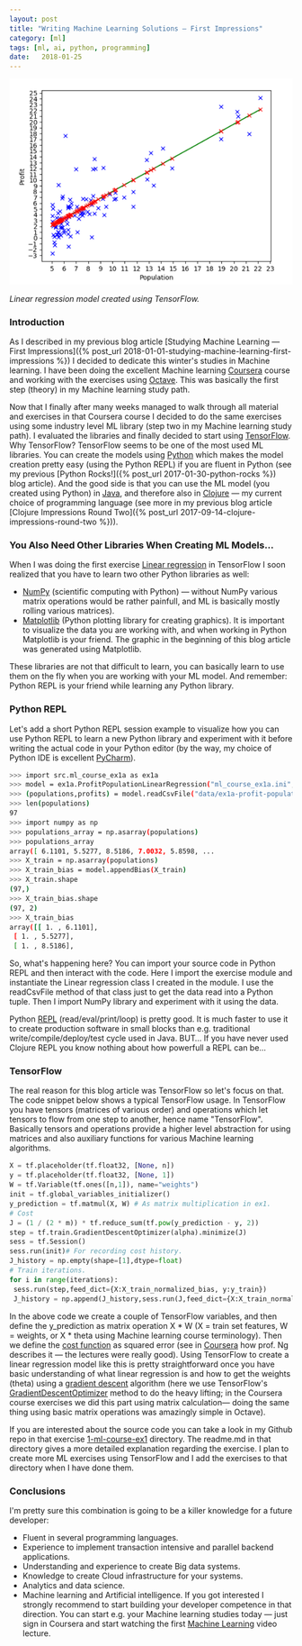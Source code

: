 ```yaml
---
layout: post
title: "Writing Machine Learning Solutions — First Impressions"
category: [ml]
tags: [ml, ai, python, programming]
date:	2018-01-25
---
```


![](/img/2018-01-25-writing-machine-learning-solutions-first-impressions_img_1.png)

*Linear regression model created using TensorFlow.*

### Introduction

As I described in my previous blog article [Studying Machine Learning — First Impressions]({% post_url 2018-01-01-studying-machine-learning-first-impressions %}) I decided to dedicate this winter's studies in Machine learning. I have been doing the excellent Machine learning [Coursera](https://www.coursera.org/) course and working with the exercises using [Octave](https://www.gnu.org/software/octave/). This was basically the first step (theory) in my Machine learning study path.

Now that I finally after many weeks managed to walk through all material and exercises in that Coursera course I decided to do the same exercises using some industry level ML library (step two in my Machine learning study path). I evaluated the libraries and finally decided to start using [TensorFlow](https://www.tensorflow.org/). Why TensorFlow? TensorFlow seems to be one of the most used ML libraries. You can create the models using [Python](https://www.python.org/) which makes the model creation pretty easy (using the Python REPL) if you are fluent in Python (see my previous [Python Rocks!]({% post_url 2017-01-30-python-rocks %}) blog article). And the good side is that you can use the ML model (you created using Python) in [Java](https://www.java.com/en/), and therefore also in [Clojure](https://clojure.org/) — my current choice of programming language (see more in my previous blog article [Clojure Impressions Round Two]({% post_url 2017-09-14-clojure-impressions-round-two %})).



### You Also Need Other Libraries When Creating ML Models…

When I was doing the first exercise [Linear regression](https://en.wikipedia.org/wiki/Linear_regression) in TensorFlow I soon realized that you have to learn two other Python libraries as well:

* [NumPy](http://www.numpy.org/) (scientific computing with Python) — without NumPy various matrix operations would be rather painfull, and ML is basically mostly rolling various matrices).
* [Matplotlib](https://matplotlib.org/) (Python plotting library for creating graphics). It is important to visualize the data you are working with, and when working in Python Matplotlib is your friend. The graphic in the beginning of this blog article was generated using Matplotlib.

These libraries are not that difficult to learn, you can basically learn to use them on the fly when you are working with your ML model. And remember: Python REPL is your friend while learning any Python library.

### Python REPL

Let's add a short Python REPL session example to visualize how you can use Python REPL to learn a new Python library and experiment with it before writing the actual code in your Python editor (by the way, my choice of Python IDE is excellent [PyCharm](https://www.jetbrains.com/pycharm/)).

```bash
>>> import src.ml_course_ex1a as ex1a  
>>> model = ex1a.ProfitPopulationLinearRegression("ml_course_ex1a.ini", True)  
>>> (populations,profits) = model.readCsvFile("data/ex1a-profit-population.csv")  
>>> len(populations)  
97  
>>> import numpy as np  
>>> populations_array = np.asarray(populations)  
>>> populations_array  
array([ 6.1101, 5.5277, 8.5186, 7.0032, 5.8598, ...   
>>> X_train = np.asarray(populations)  
>>> X_train_bias = model.appendBias(X_train)  
>>> X_train.shape  
(97,)  
>>> X_train_bias.shape  
(97, 2)  
>>> X_train_bias  
array([[ 1. , 6.1101],  
 [ 1. , 5.5277],  
 [ 1. , 8.5186],
```

So, what's happening here? You can import your source code in Python REPL and then interact with the code. Here I import the exercise module and instantiate the Linear regression class I created in the module. I use the readCsvFile method of that class just to get the data read into a Python tuple. Then I import NumPy library and experiment with it using the data.

Python [REPL](https://en.wikipedia.org/wiki/Read%E2%80%93eval%E2%80%93print_loop) (read/eval/print/loop) is pretty good. It is much faster to use it to create production software in small blocks than e.g. traditional write/compile/deploy/test cycle used in Java. BUT… If you have never used Clojure REPL you know nothing about how powerfull a REPL can be…

### TensorFlow

The real reason for this blog article was TensorFlow so let's focus on that. The code snippet below shows a typical TensorFlow usage. In TensorFlow you have tensors (matrices of various order) and operations which let tensors to flow from one step to another, hence name "TensorFlow". Basically tensors and operations provide a higher level abstraction for using matrices and also auxiliary functions for various Machine learning algorithms.

```python
X = tf.placeholder(tf.float32, [None, n])  
y = tf.placeholder(tf.float32, [None, 1])  
W = tf.Variable(tf.ones([n,1]), name="weights")  
init = tf.global_variables_initializer()  
y_prediction = tf.matmul(X, W) # As matrix multiplication in ex1.  
# Cost  
J = (1 / (2 * m)) * tf.reduce_sum(tf.pow(y_prediction - y, 2))  
step = tf.train.GradientDescentOptimizer(alpha).minimize(J)  
sess = tf.Session()  
sess.run(init)# For recording cost history.  
J_history = np.empty(shape=[1],dtype=float)  
# Train iterations.  
for i in range(iterations):  
 sess.run(step,feed_dict={X:X_train_normalized_bias, y:y_train})  
 J_history = np.append(J_history,sess.run(J,feed_dict={X:X_train_normalized_bias,y:y_train}))
```

In the above code we create a couple of TensorFlow variables, and then define the y_prediction as matrix operation X * W (X = train set features, W = weights, or X * theta using Machine learning course terminology). Then we define the [cost function](https://en.wikipedia.org/wiki/Loss_function) as squared error (see in [Coursera](https://www.coursera.org/learn/machine-learning/lecture/rkTp3/cost-function) how prof. Ng describes it — the lectures were really good). Using TensorFlow to create a linear regression model like this is pretty straightforward once you have basic understanding of what linear regression is and how to get the weights (theta) using a [gradient descent](https://en.wikipedia.org/wiki/Gradient_descent) algorithm (here we use TensorFlow's [GradientDescentOptimizer](https://www.tensorflow.org/api_docs/python/tf/train/GradientDescentOptimizer) method to do the heavy lifting; in the Coursera course exercises we did this part using matrix calculation— doing the same thing using basic matrix operations was amazingly simple in Octave).

If you are interested about the source code you can take a look in my Github repo in that exercise [1-ml-course-ex1](https://github.com/karimarttila/ml-exercises/tree/master/exercises/2-linear-regression/1-ml-course-ex1) directory. The readme.md in that directory gives a more detailed explanation regarding the exercise. I plan to create more ML exercises using TensorFlow and I add the exercises to that directory when I have done them.

### Conclusions

I'm pretty sure this combination is going to be a killer knowledge for a future developer:

* Fluent in several programming languages.
* Experience to implement transaction intensive and parallel backend applications.
* Understanding and experience to create Big data systems.
* Knowledge to create Cloud infrastructure for your systems.
* Analytics and data science.
* Machine learning and Artificial intelligence.
If you got interested I strongly recommend to start building your developer competence in that direction. You can start e.g. your Machine learning studies today — just sign in Coursera and start watching the first [Machine Learning](https://www.coursera.org/learn/machine-learning) video lecture.
